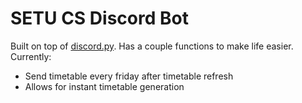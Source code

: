 # SETU CS Discord Bot
Built on top of [discord.py](https://github.com/Rapptz/discord.py). Has a couple functions to make life easier.
Currently:
- Send timetable every friday after timetable refresh
- Allows for instant timetable generation